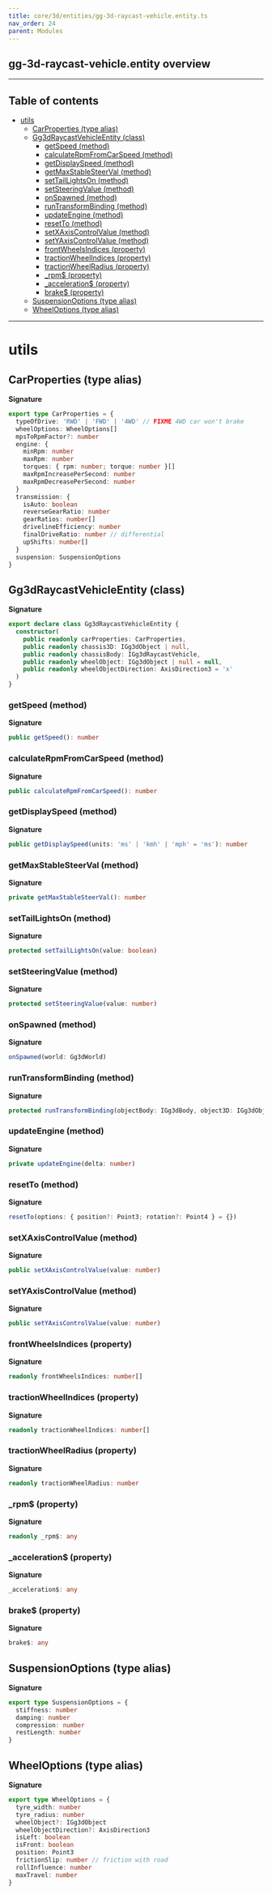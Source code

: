 ```yaml
---
title: core/3d/entities/gg-3d-raycast-vehicle.entity.ts
nav_order: 24
parent: Modules
---
```


## gg-3d-raycast-vehicle.entity overview

---

<h2 class="text-delta">Table of contents</h2>

- [utils](#utils)
  - [CarProperties (type alias)](#carproperties-type-alias)
  - [Gg3dRaycastVehicleEntity (class)](#gg3draycastvehicleentity-class)
    - [getSpeed (method)](#getspeed-method)
    - [calculateRpmFromCarSpeed (method)](#calculaterpmfromcarspeed-method)
    - [getDisplaySpeed (method)](#getdisplayspeed-method)
    - [getMaxStableSteerVal (method)](#getmaxstablesteerval-method)
    - [setTailLightsOn (method)](#settaillightson-method)
    - [setSteeringValue (method)](#setsteeringvalue-method)
    - [onSpawned (method)](#onspawned-method)
    - [runTransformBinding (method)](#runtransformbinding-method)
    - [updateEngine (method)](#updateengine-method)
    - [resetTo (method)](#resetto-method)
    - [setXAxisControlValue (method)](#setxaxiscontrolvalue-method)
    - [setYAxisControlValue (method)](#setyaxiscontrolvalue-method)
    - [frontWheelsIndices (property)](#frontwheelsindices-property)
    - [tractionWheelIndices (property)](#tractionwheelindices-property)
    - [tractionWheelRadius (property)](#tractionwheelradius-property)
    - [\_rpm$ (property)](#_rpm-property)
    - [\_acceleration$ (property)](#_acceleration-property)
    - [brake$ (property)](#brake-property)
  - [SuspensionOptions (type alias)](#suspensionoptions-type-alias)
  - [WheelOptions (type alias)](#wheeloptions-type-alias)

---

# utils

## CarProperties (type alias)

**Signature**

```ts
export type CarProperties = {
  typeOfDrive: 'RWD' | 'FWD' | '4WD' // FIXME 4WD car won't brake
  wheelOptions: WheelOptions[]
  mpsToRpmFactor?: number
  engine: {
    minRpm: number
    maxRpm: number
    torques: { rpm: number; torque: number }[]
    maxRpmIncreasePerSecond: number
    maxRpmDecreasePerSecond: number
  }
  transmission: {
    isAuto: boolean
    reverseGearRatio: number
    gearRatios: number[]
    drivelineEfficiency: number
    finalDriveRatio: number // differential
    upShifts: number[]
  }
  suspension: SuspensionOptions
}
```

## Gg3dRaycastVehicleEntity (class)

**Signature**

```ts
export declare class Gg3dRaycastVehicleEntity {
  constructor(
    public readonly carProperties: CarProperties,
    public readonly chassis3D: IGg3dObject | null,
    public readonly chassisBody: IGg3dRaycastVehicle,
    public readonly wheelObject: IGg3dObject | null = null,
    public readonly wheelObjectDirection: AxisDirection3 = 'x'
  )
}
```

### getSpeed (method)

**Signature**

```ts
public getSpeed(): number
```

### calculateRpmFromCarSpeed (method)

**Signature**

```ts
public calculateRpmFromCarSpeed(): number
```

### getDisplaySpeed (method)

**Signature**

```ts
public getDisplaySpeed(units: 'ms' | 'kmh' | 'mph' = 'ms'): number
```

### getMaxStableSteerVal (method)

**Signature**

```ts
private getMaxStableSteerVal(): number
```

### setTailLightsOn (method)

**Signature**

```ts
protected setTailLightsOn(value: boolean)
```

### setSteeringValue (method)

**Signature**

```ts
protected setSteeringValue(value: number)
```

### onSpawned (method)

**Signature**

```ts
onSpawned(world: Gg3dWorld)
```

### runTransformBinding (method)

**Signature**

```ts
protected runTransformBinding(objectBody: IGg3dBody, object3D: IGg3dObject): void
```

### updateEngine (method)

**Signature**

```ts
private updateEngine(delta: number)
```

### resetTo (method)

**Signature**

```ts
resetTo(options: { position?: Point3; rotation?: Point4 } = {})
```

### setXAxisControlValue (method)

**Signature**

```ts
public setXAxisControlValue(value: number)
```

### setYAxisControlValue (method)

**Signature**

```ts
public setYAxisControlValue(value: number)
```

### frontWheelsIndices (property)

**Signature**

```ts
readonly frontWheelsIndices: number[]
```

### tractionWheelIndices (property)

**Signature**

```ts
readonly tractionWheelIndices: number[]
```

### tractionWheelRadius (property)

**Signature**

```ts
readonly tractionWheelRadius: number
```

### \_rpm$ (property)

**Signature**

```ts
readonly _rpm$: any
```

### \_acceleration$ (property)

**Signature**

```ts
_acceleration$: any
```

### brake$ (property)

**Signature**

```ts
brake$: any
```

## SuspensionOptions (type alias)

**Signature**

```ts
export type SuspensionOptions = {
  stiffness: number
  damping: number
  compression: number
  restLength: number
}
```

## WheelOptions (type alias)

**Signature**

```ts
export type WheelOptions = {
  tyre_width: number
  tyre_radius: number
  wheelObject?: IGg3dObject
  wheelObjectDirection?: AxisDirection3
  isLeft: boolean
  isFront: boolean
  position: Point3
  frictionSlip: number // friction with road
  rollInfluence: number
  maxTravel: number
}
```

